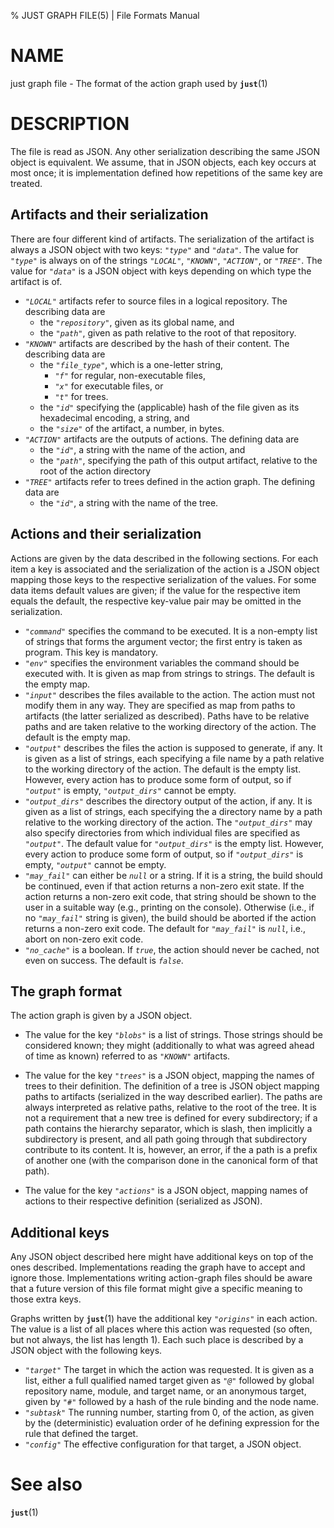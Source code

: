 % JUST GRAPH FILE(5) | File Formats Manual

NAME
====

just graph file - The format of the action graph used by **`just`**(1)

DESCRIPTION
===========

The file is read as JSON. Any other serialization describing the same
JSON object is equivalent. We assume, that in JSON objects, each key
occurs at most once; it is implementation defined how repetitions of the
same key are treated.

Artifacts and their serialization
---------------------------------

There are four different kind of artifacts. The serialization of the
artifact is always a JSON object with two keys: *`"type"`* and
*`"data"`*. The value for *`"type"`* is always on of the strings
*`"LOCAL"`*, *`"KNOWN"`*, *`"ACTION"`*, or *`"TREE"`*. The value for
*`"data"`* is a JSON object with keys depending on which type the
artifact is of.

 - *`"LOCAL"`* artifacts refer to source files in a logical repository.
   The describing data are
    - the *`"repository"`*, given as its global name, and
    - the *`"path"`*, given as path relative to the root of that
      repository.
 - *`"KNOWN"`* artifacts are described by the hash of their content. The
   describing data are
    - the *`"file_type"`*, which is a one-letter string,
       - *`"f"`* for regular, non-executable files,
       - *`"x"`* for executable files, or
       - *`"t"`* for trees.
    - the *`"id"`* specifying the (applicable) hash of the file given as
      its hexadecimal encoding, a string, and
    - the *`"size"`* of the artifact, a number, in bytes.
 - *`"ACTION"`* artifacts are the outputs of actions. The defining data
   are
    - the *`"id"`*, a string with the name of the action, and
    - the *`"path"`*, specifying the path of this output artifact,
      relative to the root of the action directory
 - *`"TREE"`* artifacts refer to trees defined in the action graph. The
   defining data are
    - the *`"id"`*, a string with the name of the tree.

Actions and their serialization
-------------------------------

Actions are given by the data described in the following sections. For
each item a key is associated and the serialization of the action is a
JSON object mapping those keys to the respective serialization of the
values. For some data items default values are given; if the value for
the respective item equals the default, the respective key-value pair
may be omitted in the serialization.

 - *`"command"`* specifies the command to be executed. It is a non-empty
   list of strings that forms the argument vector; the first entry is
   taken as program. This key is mandatory.
 - *`"env"`* specifies the environment variables the command should be
   executed with. It is given as map from strings to strings. The
   default is the empty map.
 - *`"input"`* describes the files available to the action. The action
   must not modify them in any way. They are specified as map from paths
   to artifacts (the latter serialized as described). Paths have to be
   relative paths and are taken relative to the working directory of the
   action. The default is the empty map.
 - *`"output"`* describes the files the action is supposed to generate,
   if any. It is given as a list of strings, each specifying a file name
   by a path relative to the working directory of the action. The
   default is the empty list. However, every action has to produce some
   form of output, so if *`"output"`* is empty, *`"output_dirs"`* cannot
   be empty.
 - *`"output_dirs"`* describes the directory output of the action, if
   any. It is given as a list of strings, each specifying the a
   directory name by a path relative to the working directory of the
   action. The *`"output_dirs"`* may also specify directories from which
   individual files are specified as *`"output"`*. The default value for
   *`"output_dirs"`* is the empty list. However, every action to produce
   some form of output, so if *`"output_dirs"`* is empty, *`"output"`*
   cannot be empty.
 - *`"may_fail"`* can either be *`null`* or a string. If it is a string,
   the build should be continued, even if that action returns a non-zero
   exit state. If the action returns a non-zero exit code, that string
   should be shown to the user in a suitable way (e.g., printing on the
   console). Otherwise (i.e., if no *`"may_fail"`* string is given), the
   build should be aborted if the action returns a non-zero exit code.
   The default for *`"may_fail"`* is *`null`*, i.e., abort on non-zero
   exit code.
 - *`"no_cache"`* is a boolean. If *`true`*, the action should never be
   cached, not even on success. The default is *`false`*.

The graph format
----------------

The action graph is given by a JSON object.

 - The value for the key *`"blobs"`* is a list of strings. Those strings
   should be considered known; they might (additionally to what was
   agreed ahead of time as known) referred to as *`"KNOWN"`* artifacts.

 - The value for the key *`"trees"`* is a JSON object, mapping the names
   of trees to their definition. The definition of a tree is JSON object
   mapping paths to artifacts (serialized in the way described earlier).
   The paths are always interpreted as relative paths, relative to the
   root of the tree. It is not a requirement that a new tree is defined
   for every subdirectory; if a path contains the hierarchy separator,
   which is slash, then implicitly a subdirectory is present, and all
   path going through that subdirectory contribute to its content. It
   is, however, an error, if the a path is a prefix of another one (with
   the comparison done in the canonical form of that path).

 - The value for the key *`"actions"`* is a JSON object, mapping names
   of actions to their respective definition (serialized as JSON).

Additional keys
---------------

Any JSON object described here might have additional keys on top of the
ones described. Implementations reading the graph have to accept and
ignore those. Implementations writing action-graph files should be aware
that a future version of this file format might give a specific meaning
to those extra keys.

Graphs written by **`just`**(1) have the additional key *`"origins"`* in
each action. The value is a list of all places where this action was
requested (so often, but not always, the list has length 1). Each such
place is described by a JSON object with the following keys.

 - *`"target"`* The target in which the action was requested. It is
   given as a list, either a full qualified named target given as
   *`"@"`* followed by global repository name, module, and target name,
   or an anonymous target, given by *`"#"`* followed by a hash of the
   rule binding and the node name.
 - *`"subtask"`* The running number, starting from 0, of the action, as
   given by the (deterministic) evaluation order of he defining
   expression for the rule that defined the target.
 - *`"config"`* The effective configuration for that target, a JSON
   object.

See also
========

**`just`**(1)
